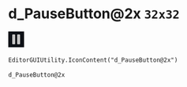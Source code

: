 # d_PauseButton@2x `32x32`
<img src="/img/d_PauseButton@2x.png" width=32 height=32>

``` CSharp
EditorGUIUtility.IconContent("d_PauseButton@2x")
```
```
d_PauseButton@2x
```

